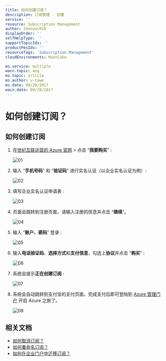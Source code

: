 ```yaml
---
title: 如何创建订阅？
description: 订阅管理 - 创建
service: ''
resource: Subscription Management
author: Jennyai010
displayOrder: ''
selfHelpType: ''
supportTopicIds: ''
productPesIds: ''
resourceTags: 'Subscription Management'
cloudEnvironments: MoonCake

ms.service: multiple
wacn.topic: aog
ms.topic: article
ms.author: v-tawe
ms.date: 09/20/2017
wacn.date: 09/20/2017
---
```

# 如何创建订阅？

## 如何创建订阅

1. 在[世纪互联运营的 Azure 官网](https://www.azure.cn/) > 点击 “**我要购买**” :

    ![01](media/aog-commerce-subscription-management-create/01.png)
    
2. 输入 “**手机号码**” 和 “**验证码**” 进行实名认证（以企业实名认证为例）:

    ![02](media/aog-commerce-subscription-management-create/02.png)

3. 填写企业实名认证申请表 :

    ![03](media/aog-commerce-subscription-management-create/03.png)

4. 页面会跳转到注册页面，请输入注册的信息并点击 “**继续**”。

    ![04](media/aog-commerce-subscription-management-create/04.png)

5. 输入 “**账户、密码**” 登录 :

    ![05](media/aog-commerce-subscription-management-create/05.png)
    
6. 输入**电话验证码**、**选择方式**和**支付信息**，勾选上**协议**并点击 “**购买**” :

    ![06](media/aog-commerce-subscription-management-create/06.png)
    
7. 系统会提示**正在创建订阅** :
    
    ![07](media/aog-commerce-subscription-management-create/07.png)

8. 系统会自动跳转到支付宝的支付页面，完成支付后即可登陆到 [Azure 管理门户](https://portal.azure.cn) 开启 Azure 之旅了。

    ![08](media/aog-commerce-subscription-management-create/08.png)

## 相关文档

- [如何取消订阅？](aog-subscription-management-cancel.md)
- [如何重命名订阅？](aog-subscription-management-rename.md)
- [如何在企业门户中迁移订阅？](aog-subscription-management-migrate.md)
